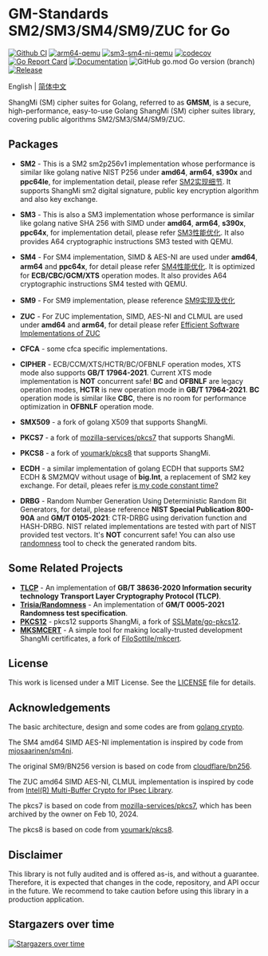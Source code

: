 
# GM-Standards SM2/SM3/SM4/SM9/ZUC for Go

[![Github CI](https://github.com/emmansun/gmsm/actions/workflows/ci.yml/badge.svg)](https://github.com/emmansun/gmsm/actions/workflows/ci.yml)
[![arm64-qemu](https://github.com/emmansun/gmsm/actions/workflows/test_qemu.yml/badge.svg)](https://github.com/emmansun/gmsm/actions/workflows/test_qemu.yml)
[![sm3-sm4-ni-qemu](https://github.com/emmansun/gmsm/actions/workflows/test_sm_ni.yml/badge.svg)](https://github.com/emmansun/gmsm/actions/workflows/test_sm_ni.yml)
[![codecov](https://codecov.io/gh/emmansun/gmsm/branch/main/graph/badge.svg?token=Otdi8m8sFj)](https://codecov.io/gh/emmansun/gmsm)
[![Go Report Card](https://goreportcard.com/badge/github.com/emmansun/gmsm)](https://goreportcard.com/report/github.com/emmansun/gmsm)
[![Documentation](https://godoc.org/github.com/emmansun/gmsm?status.svg)](https://godoc.org/github.com/emmansun/gmsm)
![GitHub go.mod Go version (branch)](https://img.shields.io/github/go-mod/go-version/emmansun/gmsm)
[![Release](https://img.shields.io/github/release/emmansun/gmsm/all.svg)](https://github.com/emmansun/gmsm/releases)

English | [简体中文](README.md)

ShangMi (SM) cipher suites for Golang, referred to as **GMSM**, is a secure, high-performance, easy-to-use Golang ShangMi (SM) cipher suites library, covering public algorithms SM2/SM3/SM4/SM9/ZUC.

## Packages
- **SM2** - This is a SM2 sm2p256v1 implementation whose performance is similar like golang native NIST P256 under **amd64**, **arm64**, **s390x** and **ppc64le**, for implementation detail, please refer [SM2实现细节](https://github.com/emmansun/gmsm/wiki/SM2%E6%80%A7%E8%83%BD%E4%BC%98%E5%8C%96). It supports ShangMi sm2 digital signature, public key encryption algorithm and also key exchange.

- **SM3** - This is also a SM3 implementation whose performance is similar like golang native SHA 256 with SIMD under **amd64**, **arm64**, **s390x**, **ppc64x**, for implementation detail, please refer [SM3性能优化](https://github.com/emmansun/gmsm/wiki/SM3%E6%80%A7%E8%83%BD%E4%BC%98%E5%8C%96). It also provides A64 cryptographic instructions SM3 tested with QEMU.

- **SM4** - For SM4 implementation, SIMD & AES-NI are used under **amd64**, **arm64** and **ppc64x**, for detail please refer [SM4性能优化](https://github.com/emmansun/gmsm/wiki/SM4%E6%80%A7%E8%83%BD%E4%BC%98%E5%8C%96). It is optimized for **ECB/CBC/GCM/XTS** operation modes. It also provides A64 cryptographic instructions SM4 tested with QEMU.

- **SM9** - For SM9 implementation, please reference [SM9实现及优化](https://github.com/emmansun/gmsm/wiki/SM9%E5%AE%9E%E7%8E%B0%E5%8F%8A%E4%BC%98%E5%8C%96)

- **ZUC** - For ZUC implementation, SIMD, AES-NI and CLMUL are used under **amd64** and **arm64**, for detail please refer [Efficient Software Implementations of ZUC](https://github.com/emmansun/gmsm/wiki/Efficient-Software-Implementations-of-ZUC)

- **CFCA** - some cfca specific implementations.

- **CIPHER** - ECB/CCM/XTS/HCTR/BC/OFBNLF operation modes, XTS mode also supports **GB/T 17964-2021**. Current XTS mode implementation is **NOT** concurrent safe! **BC** and **OFBNLF** are legacy operation modes, **HCTR** is new operation mode in **GB/T 17964-2021**. **BC** operation mode is similar like **CBC**, there is no room for performance optimization in **OFBNLF** operation mode.

- **SMX509** - a fork of golang X509 that supports ShangMi.

- **PKCS7** - a fork of [mozilla-services/pkcs7](https://github.com/mozilla-services/pkcs7) that supports ShangMi.

- **PKCS8** - a fork of [youmark/pkcs8](https://github.com/youmark/pkcs8) that supports ShangMi.

- **ECDH** - a similar implementation of golang ECDH that supports SM2 ECDH & SM2MQV without usage of **big.Int**, a replacement of SM2 key exchange. For detail, pleaes refer [is my code constant time?](https://github.com/emmansun/gmsm/wiki/is-my-code-constant-time%3F)

- **DRBG** - Random Number Generation Using Deterministic Random Bit Generators, for detail, please reference **NIST Special Publication 800-90A** and **GM/T 0105-2021**: CTR-DRBG using derivation function and HASH-DRBG. NIST related implementations are tested with part of NIST provided test vectors. It's **NOT** concurrent safe! You can also use [randomness](https://github.com/Trisia/randomness) tool to check the generated random bits.

## Some Related Projects
- **[TLCP](https://github.com/Trisia/gotlcp)** - An implementation of **GB/T 38636-2020 Information security technology Transport Layer Cryptography Protocol (TLCP)**. 
- **[Trisia/Randomness](https://github.com/Trisia/randomness)** - An implementation of **GM/T 0005-2021 Randomness test specification**.
- **[PKCS12](https://github.com/emmansun/go-pkcs12)** - pkcs12 supports ShangMi, a fork of [SSLMate/go-pkcs12](https://github.com/SSLMate/go-pkcs12).
- **[MKSMCERT](https://github.com/emmansun/mksmcert)** - A simple tool for making locally-trusted development ShangMi certificates, a fork of [FiloSottile/mkcert](https://github.com/FiloSottile/mkcert).

## License
This work is licensed under a MIT License. See the [LICENSE](./LICENSE) file for details.

## Acknowledgements
The basic architecture, design and some codes are from [golang crypto](https://github.com/golang/go/commits/master/src/crypto).

The SM4 amd64 SIMD AES-NI implementation is inspired by code from [mjosaarinen/sm4ni](https://github.com/mjosaarinen/sm4ni). 

The original SM9/BN256 version is based on code from [cloudflare/bn256](https://github.com/cloudflare/bn256).

The ZUC amd64 SIMD AES-NI, CLMUL implementation is inspired by code from [Intel(R) Multi-Buffer Crypto for IPsec Library](https://github.com/intel/intel-ipsec-mb/).

The pkcs7 is based on code from [mozilla-services/pkcs7](https://github.com/mozilla-services/pkcs7), which has been archived by the owner on Feb 10, 2024.

The pkcs8 is based on code from [youmark/pkcs8](https://github.com/youmark/pkcs8).

## Disclaimer
This library is not fully audited and is offered as-is, and without a guarantee. Therefore, it is expected that changes in the code, repository, and API occur in the future. We recommend to take caution before using this library in a production application.

## Stargazers over time
[![Stargazers over time](https://starchart.cc/emmansun/gmsm.svg?variant=adaptive)](https://starchart.cc/emmansun/gmsm)
